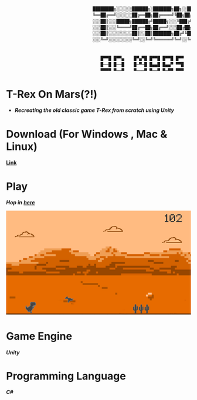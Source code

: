 ```c++

                                 ████████╗░░░░░░██████╗░███████╗██╗░░██╗
                                 ╚══██╔══╝░░░░░░██╔══██╗██╔════╝╚██╗██╔╝
                                 ░░░██║░░░█████╗██████╔╝█████╗░░░╚███╔╝░
                                 ░░░██║░░░╚════╝██╔══██╗██╔══╝░░░██╔██╗░
                                 ░░░██║░░░░░░░░░██║░░██║███████╗██╔╝╚██╗
                                 ░░░╚═╝░░░░░░░░░╚═╝░░╚═╝╚══════╝╚═╝░░╚═╝


                                    █▀▀█ █▀▀▄ 　 █▀▄▀█ █▀▀█ █▀▀█ █▀▀ 
                                    █──█ █──█ 　 █─▀─█ █▄▄█ █▄▄▀ ▀▀█ 
                                    ▀▀▀▀ ▀──▀ 　 ▀───▀ ▀──▀ ▀─▀▀ ▀▀▀
```
 
# T-Rex On Mars(?!)
- ***Recreating the old classic game T-Rex from scratch using Unity***

# Download (For Windows , Mac & Linux)
[**Link**](https://github.com/zarif98sjs/T-Rex/releases/tag/1.0)
# Play
***Hop in*** [***here***](https://zarif98sjs.github.io/games/T-Rex/) 

<p align="Center">
  
![](https://github.com/zarif98sjs/T-Rex/blob/master/Screenshot/game.png)

</p>

# Game Engine
***Unity***

# Programming Language
***C#***
